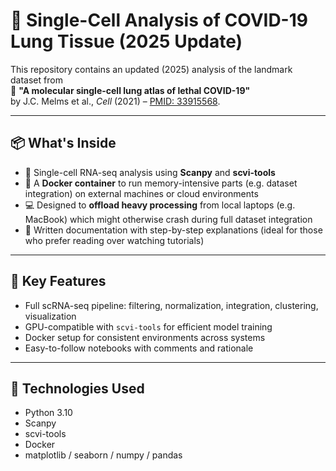 # 🔬 Single-Cell Analysis of COVID-19 Lung Tissue (2025 Update)

This repository contains an updated (2025) analysis of the landmark dataset from  
🧪 **"A molecular single-cell lung atlas of lethal COVID-19"**  
by J.C. Melms et al., *Cell* (2021) – [PMID: 33915568](https://pubmed.ncbi.nlm.nih.gov/33915568/).

---

## 📦 What's Inside

- 🧬 Single-cell RNA-seq analysis using **Scanpy** and **scvi-tools**
- 🐳 A **Docker container** to run memory-intensive parts (e.g. dataset integration) on external machines or cloud environments
- 💻 Designed to **offload heavy processing** from local laptops (e.g. MacBook) which might otherwise crash during full dataset integration
- 📘 Written documentation with step-by-step explanations (ideal for those who prefer reading over watching tutorials)

---

## 🚀 Key Features

- Full scRNA-seq pipeline: filtering, normalization, integration, clustering, visualization
- GPU-compatible with `scvi-tools` for efficient model training
- Docker setup for consistent environments across systems
- Easy-to-follow notebooks with comments and rationale

---

## 🧰 Technologies Used

- Python 3.10
- Scanpy
- scvi-tools
- Docker
- matplotlib / seaborn / numpy / pandas
